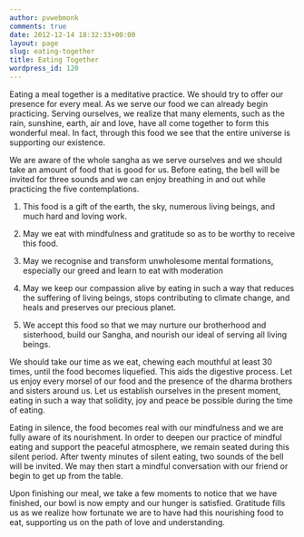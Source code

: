 ```yaml
---
author: pvwebmonk
comments: true
date: 2012-12-14 18:32:33+00:00
layout: page
slug: eating-together
title: Eating Together
wordpress_id: 120
---
```


Eating a meal together is a meditative practice. We should try to offer our presence for every meal. As we serve our food we can already begin practicing. Serving ourselves, we realize that many elements, such as the rain, sunshine, earth, air and love, have all come together to form this wonderful meal. In fact, through this food we see that the entire universe is supporting our existence.

We are aware of the whole sangha as we serve ourselves and we should take an amount of food that is good for us. Before eating, the bell will be invited for three sounds and we can enjoy breathing in and out while practicing the five contemplations.





  1. This food is a gift of the earth, the sky, numerous living beings, and much hard and loving work.


  2. May we eat with mindfulness and gratitude so as to be worthy to receive this food.


  3. May we recognise and transform unwholesome mental formations, especially our greed and learn to eat with moderation


  4. May we keep our compassion alive by eating in such a way that reduces the suffering of living beings, stops contributing to climate change, and heals and preserves our precious planet.


  5. We accept this food so that we may nurture our brotherhood and sisterhood, build our Sangha, and nourish our ideal of serving all living beings.



We should take our time as we eat, chewing each mouthful at least 30 times, until the food becomes liquefied. This aids the digestive process. Let us enjoy every morsel of our food and the presence of the dharma brothers and sisters around us. Let us establish ourselves in the present moment, eating in such a way that solidity, joy and peace be possible during the time of eating.

Eating in silence, the food becomes real with our mindfulness and we are fully aware of its nourishment. In order to deepen our practice of mindful eating and support the peaceful atmosphere, we remain seated during this silent period. After twenty minutes of silent eating, two sounds of the bell will be invited. We may then start a mindful conversation with our friend or begin to get up from the table.

Upon finishing our meal, we take a few moments to notice that we have finished, our bowl is now empty and our hunger is satisfied. Gratitude fills us as we realize how fortunate we are to have had this nourishing food to eat, supporting us on the path of love and understanding.
